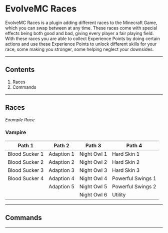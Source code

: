 <title>EvolveMC Races Documentation </title>

# EvolveMC Races

<p>
EvolveMC Races is a plugin adding different races to the Minecraft Game, which you can swap between at any time. These races come with special effects being both good and bad, giving every player a fair playing field.
<br>
With these races you are able to collect Experience Points by doing certain actions and use these Experience Points to unlock different skills for your race, some making you stronger, some helping neglect your downsides. 
</p>

<hr>

## Contents

1. Races
2. Commands

<hr>

## Races
_Example Race_

### Vampire
Path 1          | Path 2        | Path 3        | Path 4
----------------|---------------|---------------|--------------
Blood Sucker 1  | Adaption 1    | Night Owl 1   | Hard Skin 1
Blood Sucker 2  | Adaption 2    | Night Owl 2   | Hard Skin 2
Blood Sucker 3  | Adaption 3    | Night Owl 3   | Hard Skin 3
Blood Sucker 4  | Adaption 4    | Night Owl 4   | Powerful Swings 1
<br>            | Adaption 5    | Night Owl 5   | Powerful Swings 2
<br>            |<br>           | Night Owl 6   | Utility




<hr>

## Commands

<hr>
